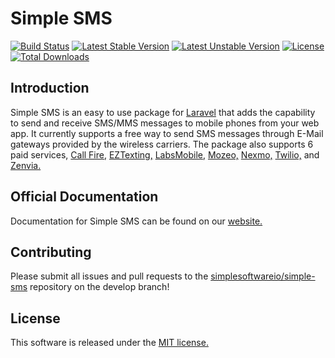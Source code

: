 Simple SMS
==========

[![Build Status](https://travis-ci.org/SimpleSoftwareIO/simple-sms.svg?branch=master)](https://travis-ci.org/SimpleSoftwareIO/simple-sms)
[![Latest Stable Version](https://poser.pugx.org/simplesoftwareio/simple-sms/v/stable.svg)](https://packagist.org/packages/simplesoftwareio/simple-sms)
[![Latest Unstable Version](https://poser.pugx.org/simplesoftwareio/simple-sms/v/unstable.svg)](https://packagist.org/packages/simplesoftwareio/simple-sms)
[![License](https://poser.pugx.org/simplesoftwareio/simple-sms/license.svg)](https://packagist.org/packages/simplesoftwareio/simple-sms)
[![Total Downloads](https://poser.pugx.org/simplesoftwareio/simple-sms/downloads.svg)](https://packagist.org/packages/simplesoftwareio/simple-sms)

## Introduction
Simple SMS is an easy to use package for [Laravel](http://laravel.com/) that adds the capability to send and receive SMS/MMS messages to mobile phones from your web app. It currently supports a free way to send SMS messages through E-Mail gateways provided by the wireless carriers. The package also supports 6 paid services, [Call Fire,](https://www.callfire.com/) [EZTexting,](https://www.eztexting.com) [LabsMobile,](http://www.labsmobile.com) [Mozeo,](https://www.mozeo.com/) [Nexmo,](https://www.nexmo.com/) [Twilio,](https://www.twilio.com) and [Zenvia.](http://www.zenvia.com.br)

## Official Documentation

Documentation for Simple SMS can be found on our [website.](https://www.simplesoftware.io/docs/simple-sms)

## Contributing

Please submit all issues and pull requests to the [simplesoftwareio/simple-sms](https://github.com/simplesoftwareio/simple-sms) repository on the develop branch!

## License

This software is released under the [MIT license.](https://opensource.org/licenses/MIT)